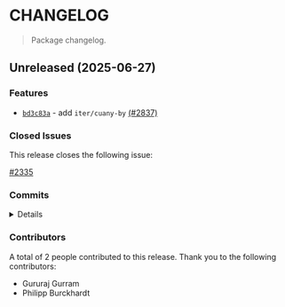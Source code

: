 # CHANGELOG

> Package changelog.

<section class="release" id="unreleased">

## Unreleased (2025-06-27)

<section class="features">

### Features

-   [`bd3c83a`](https://github.com/stdlib-js/stdlib/commit/bd3c83a593cbd8c1ffecbc7d60f233492db25613) - add `iter/cuany-by` [(#2837)](https://github.com/stdlib-js/stdlib/pull/2837)

</section>

<!-- /.features -->

<section class="issues">

### Closed Issues

This release closes the following issue:

[#2335](https://github.com/stdlib-js/stdlib/issues/2335)

</section>

<!-- /.issues -->

<section class="commits">

### Commits

<details>

-   [`5df47c3`](https://github.com/stdlib-js/stdlib/commit/5df47c33138ddac50e4a9cfb8f0b22c1821e046b) - **chore:** minor clean-up _(by Philipp Burckhardt)_
-   [`321e49e`](https://github.com/stdlib-js/stdlib/commit/321e49e9965648f1b5eb6a840fe454959af0ec49) - **docs:** add missing periods to list items _(by Philipp Burckhardt)_
-   [`ff25e13`](https://github.com/stdlib-js/stdlib/commit/ff25e1324e1507cc076078e82badce7fdf7915f6) - **docs:** remove excess whitespace _(by Philipp Burckhardt)_
-   [`bd3c83a`](https://github.com/stdlib-js/stdlib/commit/bd3c83a593cbd8c1ffecbc7d60f233492db25613) - **feat:** add `iter/cuany-by` [(#2837)](https://github.com/stdlib-js/stdlib/pull/2837) _(by Gururaj Gurram, Gururaj Gurram, Philipp Burckhardt)_

</details>

</section>

<!-- /.commits -->

<section class="contributors">

### Contributors

A total of 2 people contributed to this release. Thank you to the following contributors:

-   Gururaj Gurram
-   Philipp Burckhardt

</section>

<!-- /.contributors -->

</section>

<!-- /.release -->

